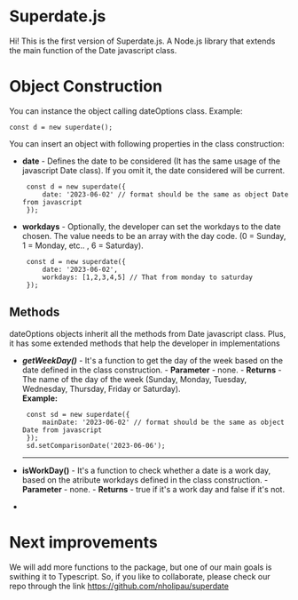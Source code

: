 # Superdate.js

Hi! This is the first version of Superdate.js. A Node.js library that extends the main function of the Date javascript class.


# Object Construction

You can instance the object calling dateOptions class.
Example:

    const d = new superdate();

You can insert an object with following properties in the class construction:

- **date** - Defines the date to be considered (It has the same usage of the javascript Date class). If you omit it, the date considered will be current.

       const d = new superdate({
	       date: '2023-06-02' // format should be the same as object Date from javascript
       });

- **workdays** - Optionally, the developer can set the workdays to the date chosen. The value needs to be an array with the day code. (0 = Sunday, 1 = Monday, etc.. , 6 = Saturday).

       const d = new superdate({
	       date: '2023-06-02',
	       workdays: [1,2,3,4,5] // That from monday to saturday
       });

## Methods

dateOptions objects inherit all the methods from Date javascript class. Plus, it has some extended methods that help the developer in implementations

- ***getWeekDay()*** - It's a function to get the day of the week based on the date defined in the class construction.
		- **Parameter** - none.
		- **Returns** - The name of the day of the week (Sunday, Monday, Tuesday, Wednesday, Thursday, Friday or Saturday).
		<br>
		**Example:**

       const sd = new superdate({
	       mainDate: '2023-06-02' // format should be the same as object Date from javascript
       });
       sd.setComparisonDate('2023-06-06');
	<hr>
- **isWorkDay()** - It's a function to check whether a date is a work day, based on the atribute workdays defined in the class construction.
		- **Parameter** - none.
		- **Returns** - true if it's a work day and false if it's not.
- 

# Next improvements
We will add more functions to the package, but one of our main goals is swithing it to Typescript. So, if you like to collaborate, please check our repo through the link https://github.com/nholipau/superdate
